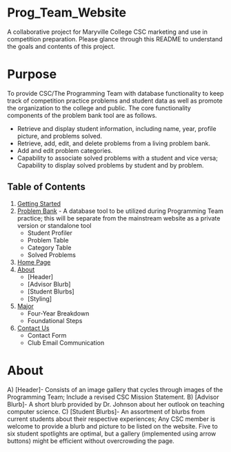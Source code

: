 # Prog_Team_Website
A collaborative project for Maryville College CSC marketing and use in competition preparation. Please glance through this README to understand the goals and contents of this project.

# Purpose
To provide CSC/The Programming Team with database functionality to keep track of competition practice problems and student data as well as promote the organization to the college and public. The core functionality components of the problem bank tool are as follows.
* Retrieve and display student information, including name, year, profile picture, and problems solved.
* Retrieve, add, edit, and delete problems from a living problem bank.
* Add and edit problem categories.
* Capability to associate solved problems with a student and vice versa; Capability to display solved problems by student and by problem.

## Table of Contents

1. [Getting Started](#getting-started)
2. [Problem Bank](#problembank) - A database tool to be utilized during Programming Team practice; this will be separate from the mainstream website as a private version or standalone tool
    * Student Profiler
    * Problem Table
    * Category Table
    * Solved Problems
3. [Home Page](#home)
4. [About](#about)
    * [Header]
    * [Advisor Blurb]
    * [Student Blurbs]
    * [Styling]
5. [Major](#major)
    * Four-Year Breakdown
    * Foundational Steps
6. [Contact Us](#contact-us)
    * Contact Form
    * Club Email Communication

# About
A) [Header]- Consists of an image gallery that cycles through images of the Programming Team; Include a revised CSC Mission Statement.
B) [Advisor Blurb]- A short blurb provided by Dr. Johnson about her outlook on teaching computer science.
C) [Student Blurbs]- An assortment of blurbs from current students about their respective experiences; Any CSC member is welcome to provide a blurb and picture to be listed on the website. Five to six student spotlights are optimal, but a gallery (implemented using arrow buttons) might be efficient without overcrowding the page.
